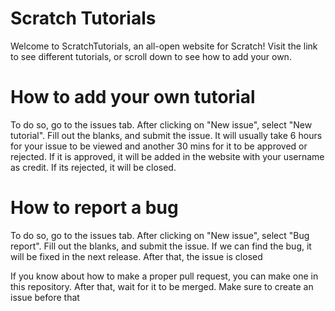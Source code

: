 # Scratch Tutorials

Welcome to ScratchTutorials, an all-open website for Scratch! Visit the link to see different tutorials, or scroll down to see how to add your own.

# How to add your own tutorial
To do so, go to the issues tab. After clicking on "New issue", select "New tutorial". Fill out the blanks, and submit the issue. It will usually take 6 hours for your issue to be viewed and another 30 mins for it to be approved or rejected. If it is approved, it will be added in the website with your username as credit. If its rejected, it will be closed.

# How to report a bug
To do so, go to the issues tab. After clicking on "New issue", select "Bug report". Fill out the blanks, and submit the issue. If we can find the bug, it will be fixed in the next release. After that, the issue is closed 


If you know about how to make a proper pull request, you can make one in this repository. After that, wait for it to be merged. Make sure to create an issue before that
